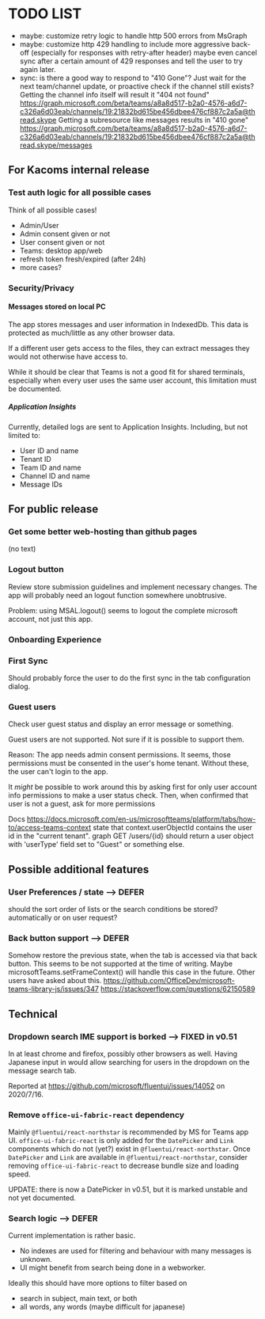 # TODO LIST

- maybe: customize retry logic to handle http 500 errors from MsGraph
- maybe: customize http 429 handling to include more aggressive back-off (especially for responses with retry-after header)
         maybe even cancel sync after a certain amount of 429 responses and tell the user to try again later.
- sync: is there a good way to respond to "410 Gone"?
        Just wait for the next team/channel update, or proactive check if the channel still exists?
        Getting the channel info itself will result it "404 not found"
        https://graph.microsoft.com/beta/teams/a8a8d517-b2a0-4576-a6d7-c326a6d03eab/channels/19:21832bd615be456dbee476cf887c2a5a@thread.skype
        Getting a subresource like messages results in "410 gone"
        https://graph.microsoft.com/beta/teams/a8a8d517-b2a0-4576-a6d7-c326a6d03eab/channels/19:21832bd615be456dbee476cf887c2a5a@thread.skype/messages

## For Kacoms internal release

### Test auth logic for all possible cases

Think of all possible cases!

- Admin/User
- Admin consent given or not
- User consent given or not
- Teams: desktop app/web
- refresh token fresh/expired (after 24h)
- more cases?

### Security/Privacy

#### Messages stored on local PC

The app stores messages and user information in IndexedDb.
This data is protected as much/little as any other browser data.

If a different user gets access to the files, they can extract messages
they would not otherwise have access to.

While it should be clear that Teams is not a good fit for shared terminals, especially when every user uses the same user account, this limitation must be documented.

##### Application Insights

Currently, detailed logs are sent to Application Insights.
Including, but not limited to:

- User ID and name
- Tenant ID
- Team ID and name
- Channel ID and name
- Message IDs


## For public release

### Get some better web-hosting than github pages

(no text)

### Logout button

Review store submission guidelines and implement necessary changes.
The app will probably need an logout function somewhere unobtrusive.

Problem: using MSAL.logout() seems to logout the complete microsoft account, not just this app.

### Onboarding Experience

### First Sync

Should probably force the user to do the first sync in the tab configuration dialog.

### Guest users

Check user guest status and display an error message or something.

Guest users are not supported. Not sure if it is possible to support them.

Reason: The app needs admin consent permissions. It seems, those permissions must be consented in the user's home tenant.
Without these, the user can't login to the app.

It *might* be possible to work around this by asking first for only user account info permissions to make a user status check.
Then, when confirmed that user is not a guest, ask for more permissions

Docs <https://docs.microsoft.com/en-us/microsoftteams/platform/tabs/how-to/access-teams-context> state
that context.userObjectId contains the user id in the "current tenant".
graph GET /users/{id}
should return a user object with 'userType' field set to "Guest" or something else.


## Possible additional features

### User Preferences / state --> DEFER

should the sort order of lists or the search conditions be stored?
automatically or on user request?


### Back button support --> DEFER

Somehow restore the previous state, when the tab is accessed via that back button.
This seems to be not supported at the time of writing.
Maybe microsoftTeams.setFrameContext() will handle this case in the future.
Other users have asked about this.
<https://github.com/OfficeDev/microsoft-teams-library-js/issues/347>
<https://stackoverflow.com/questions/62150589>


## Technical

### Dropdown search IME support is borked --> FIXED in v0.51

In at least chrome and firefox, possibly other browsers as well.
Having Japanese input in would allow searching for users in the dropdown
on the message search tab.

Reported at <https://github.com/microsoft/fluentui/issues/14052> on 2020/7/16.

### Remove `office-ui-fabric-react` dependency

Mainly `@fluentui/react-northstar` is recommended by MS for Teams app UI.
`office-ui-fabric-react` is only added for the `DatePicker` and `Link` components which do not (yet?) exist in `@fluentui/react-northstar`.
Once `DatePicker` and `Link` are available in `@fluentui/react-northstar`,
consider removing `office-ui-fabric-react` to decrease bundle size and loading speed.

UPDATE: there is now a DatePicker in v0.51, but it is marked unstable and not yet documented.

### Search logic --> DEFER

Current implementation is rather basic.

- No indexes are used for filtering and behaviour with many messages is unknown.
- UI might benefit from search being done in a webworker.

Ideally this should have more options to filter based on

- search in subject, main text, or both
- all words, any words (maybe difficult for japanese)

